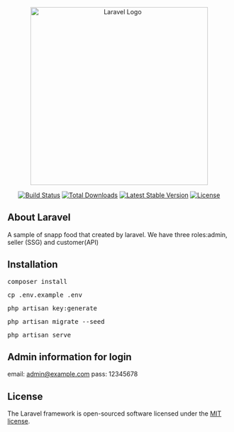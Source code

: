 <p align="center"><a href="https://laravel.com" target="_blank"><img src="https://raw.githubusercontent.com/laravel/art/master/logo-lockup/5%20SVG/2%20CMYK/1%20Full%20Color/laravel-logolockup-cmyk-red.svg" width="400" alt="Laravel Logo"></a></p>

<p align="center">
<a href="https://travis-ci.org/laravel/framework"><img src="https://travis-ci.org/laravel/framework.svg" alt="Build Status"></a>
<a href="https://packagist.org/packages/laravel/framework"><img src="https://img.shields.io/packagist/dt/laravel/framework" alt="Total Downloads"></a>
<a href="https://packagist.org/packages/laravel/framework"><img src="https://img.shields.io/packagist/v/laravel/framework" alt="Latest Stable Version"></a>
<a href="https://packagist.org/packages/laravel/framework"><img src="https://img.shields.io/packagist/l/laravel/framework" alt="License"></a>
</p>

## About Laravel

A sample of snapp food that created by laravel.
We have three roles:admin, seller (SSG) and customer(API)

## Installation

<pre>composer install</pre>
<pre>cp .env.example .env</pre>
<pre>php artisan key:generate</pre>
<pre>php artisan migrate --seed</pre>
<pre>php artisan serve</pre>

## Admin information for login

email: admin@example.com
pass: 12345678


## License

The Laravel framework is open-sourced software licensed under the [MIT license](https://opensource.org/licenses/MIT).
